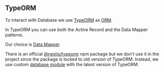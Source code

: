 ## TypeORM

To interact with Database we use [TypeORM](https://typeorm.io/) as [ORM](https://en.wikipedia.org/wiki/Object%E2%80%93relational_mapping).

In TypeORM you can use both the Active Record and the Data Mapper patterns.

Our choice is [Data Mapper](https://typeorm.io/active-record-data-mapper#what-is-the-data-mapper-pattern).

There is an official [@nestjs/typeorm](https://docs.nestjs.com/techniques/database) npm package but we don't use it in the project
since the package is locked to old version of TypeORM. Instead, we use custom [database module](../src/database) with
the latest version of TypeORM.
